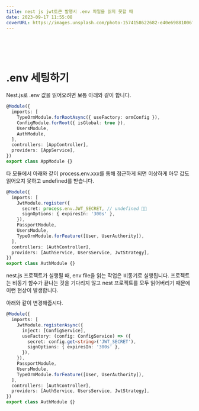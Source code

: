 ```yaml
---
title: nest js jwt토큰 발행시 .env 파일을 읽지 못할 때
date: 2023-09-17 11:55:08
coverURL: https://images.unsplash.com/photo-1574158622682-e40e69881006?ixlib=rb-4.0.3&ixid=M3wxMjA3fDB8MHxwaG90by1wYWdlfHx8fGVufDB8fHx8fA%3D%3D&auto=format&fit=crop&w=2333&q=80
---
```

<br />
<br />
<br />

# .env 세팅하기

Nest.js로 .env 값을 읽어오려면 보통 아래와 같이 합니다.

```ts
@Module({
  imports: [
    TypeOrmModule.forRootAsync({ useFactory: ormConfig }),
    ConfigModule.forRoot({ isGlobal: true }),
    UsersModule,
    AuthModule,
  ],
  controllers: [AppController],
  providers: [AppService],
})
export class AppModule {}
```

타 모듈에서 아래와 같이 process.env.xxx를 통해 접근하게 되면
이상하게 아무 값도 읽어오지 못하고 undefined를 받습니다.

```ts
@Module({
  imports: [
    JwtModule.register({
      secret: process.env.JWT_SECRET, // undefined 😵‍💫
      signOptions: { expiresIn: '300s' },
    }),
    PassportModule,
    UsersModule,
    TypeOrmModule.forFeature([User, UserAuthority]),
  ],
  controllers: [AuthController],
  providers: [AuthService, UsersService, JwtStrategy],
})
export class AuthModule {}
```

nest.js 프로젝트가 실행될 때, env file을 읽는 작업은 비동기로 실행됩니다.
프로젝트는 비동기 함수가 끝나는 것을 기다리지 않고 nest 프로젝트를 모두 읽어버리기 때문에
이런 현상이 발생합니다.

아래와 같이 변경해줍시다.

```ts
@Module({
  imports: [
    JwtModule.registerAsync({
      inject: [ConfigService],
      useFactory: (config: ConfigService) => ({
        secret: config.get<string>('JWT_SECRET'),
        signOptions: { expiresIn: '300s' },
      }),
    }),
    PassportModule,
    UsersModule,
    TypeOrmModule.forFeature([User, UserAuthority]),
  ],
  controllers: [AuthController],
  providers: [AuthService, UsersService, JwtStrategy],
})
export class AuthModule {}
```
